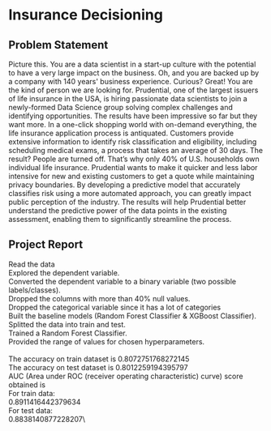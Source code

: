
# Insurance Decisioning




## Problem Statement
Picture this. You are a data scientist in a start-up culture with the potential to have a very large impact on the business. Oh, and you are backed up by a company with 140 years' business experience.
Curious? Great! You are the kind of person we are looking for.
Prudential, one of the largest issuers of life insurance in the USA, is hiring passionate data scientists to join a newly-formed Data Science group solving complex challenges and identifying opportunities. The results have been impressive so far but they want more.
In a one-click shopping world with on-demand everything, the life insurance application process is antiquated. Customers provide extensive information to identify risk classification and eligibility, including scheduling medical exams, a process that takes an average of 30 days.
The result? People are turned off. That’s why only 40% of U.S. households own individual life insurance. Prudential wants to make it quicker and less labor intensive for new and existing customers to get a quote while maintaining privacy boundaries.
By developing a predictive model that accurately classifies risk using a more automated approach, you can greatly impact public perception of the industry.
The results will help Prudential better understand the predictive power of the data points in the existing assessment, enabling them to significantly streamline the process.
## Project Report
Read the data\
Explored the dependent variable.\
Converted the dependent variable to a binary variable (two possible labels/classes).\
Dropped the columns with more than 40% null values.\
Dropped the categorical variable since it has a lot of categories\
Built the baseline models (Random Forest Classifier & XGBoost Classifier).\
Splitted the data into train and test.\
Trained a Random Forest Classifier.\
Provided the range of values for chosen hyperparameters.\
\
The accuracy on train dataset is 0.8072751768272145\
The accuracy on test dataset is 0.8012259194395797\
AUC (Area under ROC (receiver operating characteristic) curve) score obtained is\
For train data:\
0.8911416442379634\
For test data:\
0.8838140877228207\